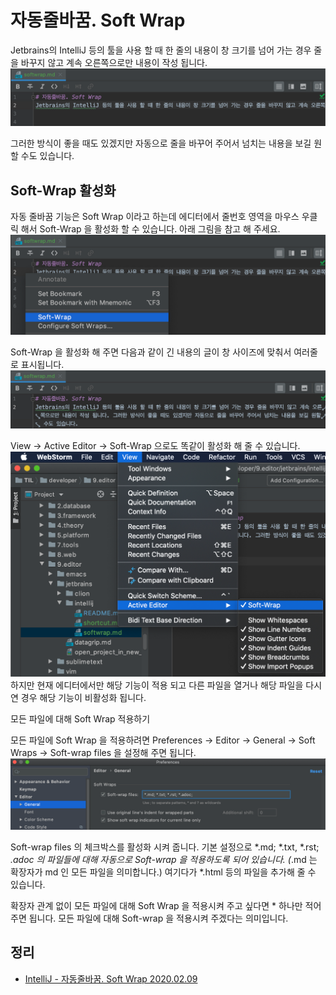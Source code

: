 # 자동줄바꿈. Soft Wrap
Jetbrains의 IntelliJ 등의 툴을 사용 할 때 한 줄의 내용이 창 크기를 넘어 가는 경우 줄을 바꾸지 않고 계속 오른쪽으로만 내용이 작성 됩니다.
![](softwrap-over.png)

그러한 방식이 좋을 때도 있겠지만 자동으로 줄을 바꾸어 주어서 넘치는 내용을 보길 원할 수도 있습니다.

## Soft-Wrap 활성화
자동 줄바꿈 기능은 Soft Wrap 이라고 하는데 에디터에서 줄번호 영역을 마우스 우클릭 해서 Soft-Wrap 을 활성화 할 수 있습니다. 아래 그림을 참고 해 주세요.
![](softwrap-line-num-area.png)

Soft-Wrap 을 활성화 해 주면 다음과 같이 긴 내용의 글이 창 사이즈에 맞춰서 여러줄로 표시됩니다.
![](softwrap-activated.png)

View -> Active Editor -> Soft-Wrap 으로도 똑같이 활성화 해 줄 수 있습니다.
![](softwrap-activeeditor-softwrap.png)
하지만 현재 에디터에서만 해당 기능이 적용 되고 다른 파일을 열거나 해당 파일을 다시 연 경우 해당 기능이 비활성화 됩니다.

모든 파일에 대해 Soft Wrap 적용하기

모든 파일에 Soft Wrap 을 적용하려면 Preferences -> Editor -> General -> Soft Wraps -> Soft-wrap files 을 설정해 주면 됩니다.
![](softwrap-preferences.png)

Soft-wrap files 의 체크박스를 활성화 시켜 줍니다. 기본 설정으로 *.md; *.txt, *.rst; *.adoc 의 파일들에 대해 자동으로 Soft-wrap 을 적용하도록 되어 있습니다. (*.md 는 확장자가 md 인 모든 파일을 의미합니다.) 여기다가 *.html 등의 파일을 추가해 줄 수 있습니다.

확장자 관계 없이 모든 파일에 대해 Soft Wrap 을 적용시켜 주고 싶다면 * 하나만 적어 주면 됩니다. 모든 파일에 대해 Soft-wrap 을 적용시켜 주겠다는 의미입니다.

## 정리
* [IntelliJ - 자동줄바꿈. Soft Wrap 2020.02.09](https://junho85.pe.kr/1466)